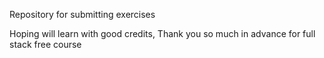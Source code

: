 Repository for submitting exercises

Hoping will learn with good credits, Thank you so much in advance for full stack free course